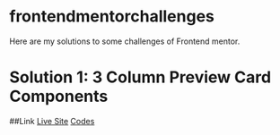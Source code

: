 # frontendmentorchallenges
Here are my solutions to some challenges of Frontend mentor.

# Solution 1: 3 Column Preview Card Components

##Link
[Live Site](https://soumyajit2000-web.github.io/frontendmentorchallenges/3-column-preview-card-component/index.html)
[Codes](https://github.com/Soumyajit2000-web/frontendmentorchallenges/blob/main/3-column-preview-card-component)
